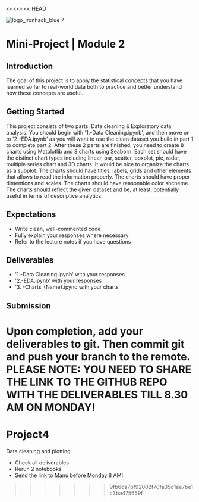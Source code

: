 <<<<<<< HEAD

![logo_ironhack_blue 7](https://user-images.githubusercontent.com/23629340/40541063-a07a0a8a-601a-11e8-91b5-2f13e4e6b441.png)

# Mini-Project | Module 2


## Introduction

The goal of this project is to apply the statistical concepts that you have learned so far to real-world data both to practice and better understand how these concepts are useful. 


## Getting Started

This project consists of two parts: Data cleaning & Exploratory data analysis. You should begin with '1.-Data Cleaning.ipynb', and then move on to '2.-EDA.ipynb' as you will want to use the clean dataset you build in part 1 to complete part 2. 
After these 2 parts are finished, you need to create 8 charts using Matplotlib and 8 charts using Seaborn. 
Each set should have the distinct chart types including linear, bar, scatter, boxplot, pie, radar, multiple series chart and 3D charts. 
It would be nice to organize the charts as a subplot.
The charts should have titles, labels, grids and other elements  that allows to read the information properly.
The charts should have proper dimentions and scales.
The charts should have reasonable color shcheme.
The charts should reflect the given dataset and be, at least, potentially useful in terms of descriptive analytics.





## Expectations

- Write clean, well-commented code
- Fully explain your responses where necessary
- Refer to the lecture notes if you have questions


## Deliverables

- '1.-Data Cleaning.ipynb' with your responses
- '2.-EDA.ipynb' with your responses
- '3. -Charts_{Name}.ipynd with your charts


## Submission

Upon completion, add your deliverables to git. Then commit git and push your branch to the remote.
PLEASE NOTE: YOU NEED TO SHARE THE LINK TO THE GITHUB REPO WITH THE DELIVERABLES TILL 8.30 AM ON MONDAY!
=======
# Project4
Data cleaning and plotting

- Check all deliverables
- Rerun 2 notebooks
- Send the link to Manu before Monday 8 AM!
>>>>>>> 9fb6da7bf92002f70fa35d1ae7be1c3ba475659f
